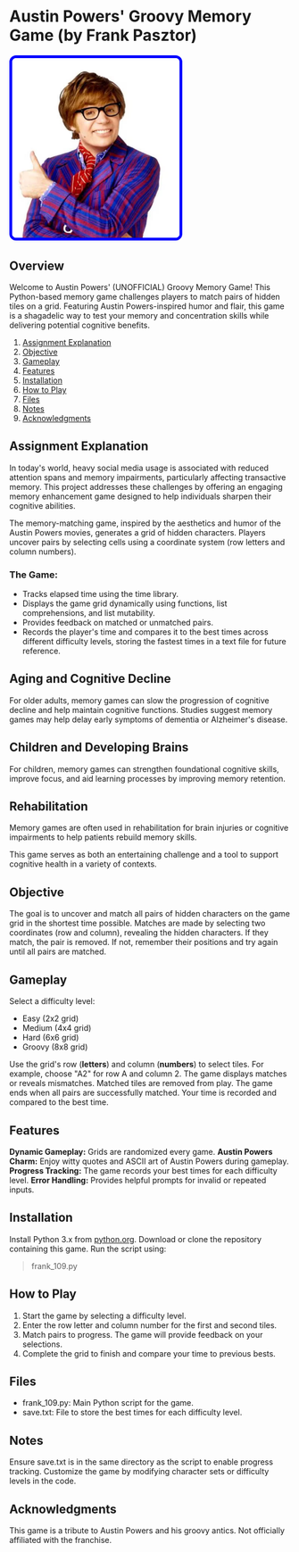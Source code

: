 # Austin Powers' Groovy Memory Game (by Frank Pasztor)

<img src="Austin Thumbs Up.png" alt="Austin Powers Thumbs Up" style="border: 5px solid blue; border-radius: 12px; width: 300px;">


## Overview
Welcome to Austin Powers' (UNOFFICIAL) Groovy Memory Game! This Python-based memory game challenges players to match pairs of hidden tiles on a grid. Featuring Austin Powers-inspired humor and flair, this game is a shagadelic way to test your memory and concentration skills while delivering potential cognitive benefits.

1. [Assignment Explanation](#assignment-explanation)
2. [Objective](#objective)
3. [Gameplay](#gameplay)
4. [Features](#features)
5. [Installation](#installation)
6. [How to Play](#how-to-play)
7. [Files](#files)
8. [Notes](#notes)
9. [Acknowledgments](#acknowledgments)

## Assignment Explanation
In today's world, heavy social media usage is associated with reduced attention spans and memory impairments, particularly affecting transactive memory. This project addresses these challenges by offering an engaging memory enhancement game designed to help individuals sharpen their cognitive abilities.

The memory-matching game, inspired by the aesthetics and humor of the Austin Powers movies, generates a grid of hidden characters. Players uncover pairs by selecting cells using a coordinate system (row letters and column numbers). 

### The Game:

* Tracks elapsed time using the time library.
* Displays the game grid dynamically using functions, list comprehensions, and list mutability.
* Provides feedback on matched or unmatched pairs.
* Records the player's time and compares it to the best times across different difficulty levels, storing the fastest times in a text file for future reference.


## Aging and Cognitive Decline
For older adults, memory games can slow the progression of cognitive decline and help maintain cognitive functions. Studies suggest memory games may help delay early symptoms of dementia or Alzheimer's disease.

## Children and Developing Brains
For children, memory games can strengthen foundational cognitive skills, improve focus, and aid learning processes by improving memory retention.

## Rehabilitation
Memory games are often used in rehabilitation for brain injuries or cognitive impairments to help patients rebuild memory skills.

This game serves as both an entertaining challenge and a tool to support cognitive health in a variety of contexts.

## Objective
The goal is to uncover and match all pairs of hidden characters on the game grid in the shortest time possible. Matches are made by selecting two coordinates (row and column), revealing the hidden characters. If they match, the pair is removed. If not, remember their positions and try again until all pairs are matched.

## Gameplay
Select a difficulty level:

- Easy (2x2 grid)
- Medium (4x4 grid)
- Hard (6x6 grid)
- Groovy (8x8 grid)

Use the grid's row (**letters**) and column (**numbers**) to select tiles.
For example, choose "A2" for row A and column 2.
The game displays matches or reveals mismatches. Matched tiles are removed from play.
The game ends when all pairs are successfully matched. Your time is recorded and compared to the best time.

## Features
**Dynamic Gameplay:** Grids are randomized every game.
**Austin Powers Charm:** Enjoy witty quotes and ASCII art of Austin Powers during gameplay.
**Progress Tracking:** The game records your best times for each difficulty level.
**Error Handling:** Provides helpful prompts for invalid or repeated inputs.

## Installation
Install Python 3.x from [python.org](python.org).
Download or clone the repository containing this game.
Run the script using:
> frank_109.py

## How to Play
1. Start the game by selecting a difficulty level.
2. Enter the row letter and column number for the first and second tiles.
3. Match pairs to progress. The game will provide feedback on your selections.
4. Complete the grid to finish and compare your time to previous bests.

## Files
* frank_109.py: Main Python script for the game.
* save.txt: File to store the best times for each difficulty level.

## Notes
Ensure save.txt is in the same directory as the script to enable progress tracking.
Customize the game by modifying character sets or difficulty levels in the code.

## Acknowledgments
This game is a tribute to Austin Powers and his groovy antics. Not officially affiliated with the franchise.